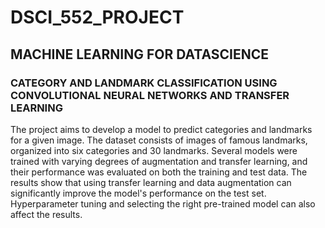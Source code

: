 # DSCI_552_PROJECT
## MACHINE LEARNING FOR DATASCIENCE
### CATEGORY AND LANDMARK CLASSIFICATION USING CONVOLUTIONAL NEURAL NETWORKS AND TRANSFER LEARNING
The project aims to develop a model to predict categories and landmarks for a given image.
The dataset consists of images of famous landmarks, organized into six categories and 30
landmarks. Several models were trained with varying degrees of augmentation and transfer
learning, and their performance was evaluated on both the training and test data. The results
show that using transfer learning and data augmentation can significantly improve the model's
performance on the test set. Hyperparameter tuning and selecting the right pre-trained model
can also affect the results.
